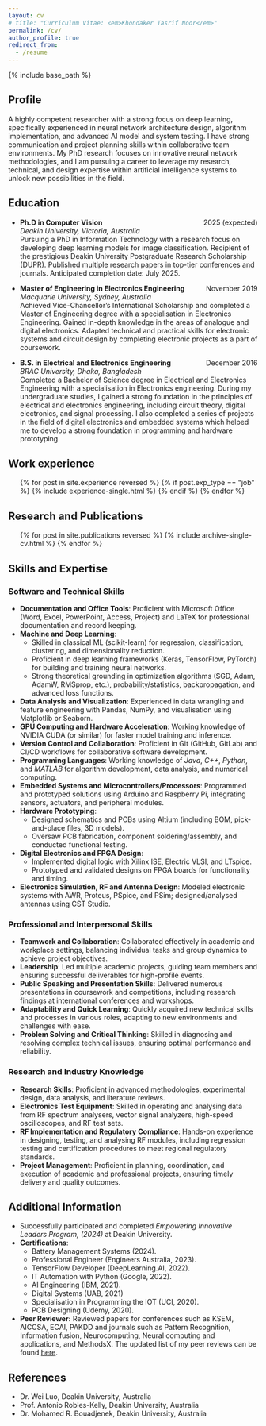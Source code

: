 ```yaml
---
layout: cv
# title: "Curriculum Vitae: <em>Khondaker Tasrif Noor</em>"
permalink: /cv/
author_profile: true
redirect_from:
  - /resume
---
```


{% include base_path %}

## Profile

A highly competent researcher with a strong focus on deep learning, specifically experienced in neural network architecture design, algorithm implementation, and advanced AI model and system testing. I have strong communication and project planning skills within collaborative team environments. My PhD research focuses on innovative neural network methodologies, and I am pursuing a career to leverage my research, technical, and design expertise within artificial intelligence systems to unlock new possibilities in the field.

## Education

- **Ph.D in Computer Vision** <span style="float:right;">2025 (expected)</span>  
  _Deakin University, Victoria, Australia_  
  Pursuing a PhD in Information Technology with a research focus on developing deep learning models for image classification. Recipient of the prestigious Deakin University Postgraduate Research Scholarship (DUPR). Published multiple research papers in top-tier conferences and journals. Anticipated completion date: July 2025.

- **Master of Engineering in Electronics Engineering** <span style="float:right;">November 2019</span>  
  _Macquarie University, Sydney, Australia_  
  Achieved Vice-Chancellor’s International Scholarship and completed a Master of Engineering degree with a specialisation in Electronics Engineering. Gained in-depth knowledge in the areas of analogue and digital electronics. Adapted technical and practical skills for electronic systems and circuit design by completing electronic projects as a part of coursework.

- **B.S. in Electrical and Electronics Engineering** <span style="float:right;">December 2016</span>  
  _BRAC University, Dhaka, Bangladesh_  
  Completed a Bachelor of Science degree in Electrical and Electronics Engineering with a specialisation in Electronics engineering. During my undergraduate studies, I gained a strong foundation in the principles of electrical and electronics engineering, including circuit theory, digital electronics, and signal processing. I also completed a series of projects in the field of digital electronics and embedded systems which helped me to develop a strong foundation in programming and hardware prototyping.


## Work experience

  <ul>
    {% for post in site.experience reversed %}
      {% if post.exp_type == "job" %}
        {% include experience-single.html %}
      {% endif %}
    {% endfor %}
  </ul>

## Research and Publications

  <ol>
  {% for post in site.publications reversed %}
    {% include archive-single-cv.html %}
  {% endfor %}
  </ol>
  
## Skills and Expertise

### Software and Technical Skills
- **Documentation and Office Tools**: Proficient with Microsoft Office (Word, Excel, PowerPoint, Access, Project) and LaTeX for professional documentation and record keeping.
- **Machine and Deep Learning**:
    - Skilled in classical ML (scikit-learn) for regression, classification, clustering, and dimensionality reduction.
    - Proficient in deep learning frameworks (Keras, TensorFlow, PyTorch) for building and training neural networks.
    - Strong theoretical grounding in optimization algorithms (SGD, Adam, AdamW, RMSprop, etc.), probability/statistics, backpropagation, and advanced loss functions.
- **Data Analysis and Visualization**: Experienced in data wrangling and feature engineering with Pandas, NumPy, and visualisation using Matplotlib or Seaborn.
- **GPU Computing and Hardware Acceleration**: Working knowledge of NVIDIA CUDA (or similar) for faster model training and inference.
- **Version Control and Collaboration**: Proficient in Git (GitHub, GitLab) and CI/CD workflows for collaborative software development.
- **Programming Languages**: Working knowledge of *Java*, *C++*, *Python*, and *MATLAB* for algorithm development, data analysis, and numerical computing.
- **Embedded Systems and Microcontrollers/Processors**: Programmed and prototyped solutions using Arduino and Raspberry Pi, integrating sensors, actuators, and peripheral modules.
- **Hardware Prototyping**:
    - Designed schematics and PCBs using Altium (including BOM, pick-and-place files, 3D models).
    - Oversaw PCB fabrication, component soldering/assembly, and conducted functional testing.
- **Digital Electronics and FPGA Design**:
    - Implemented digital logic with Xilinx ISE, Electric VLSI, and LTspice.
    - Prototyped and validated designs on FPGA boards for functionality and timing.
- **Electronics Simulation, RF and Antenna Design**: Modeled electronic systems with AWR, Proteus, PSpice, and PSim; designed/analysed antennas using CST Studio.

### Professional and Interpersonal Skills
- **Teamwork and Collaboration**: Collaborated effectively in academic and workplace settings, balancing individual tasks and group dynamics to achieve project objectives.
- **Leadership**: Led multiple academic projects, guiding team members and ensuring successful deliverables for high-profile events.
- **Public Speaking and Presentation Skills**: Delivered numerous presentations in coursework and competitions, including research findings at international conferences and workshops.
- **Adaptability and Quick Learning**: Quickly acquired new technical skills and processes in various roles, adapting to new environments and challenges with ease.
- **Problem Solving and Critical Thinking**: Skilled in diagnosing and resolving complex technical issues, ensuring optimal performance and reliability.

### Research and Industry Knowledge
- **Research Skills**: Proficient in advanced methodologies, experimental design, data analysis, and literature reviews.
- **Electronics Test Equipment**: Skilled in operating and analysing data from RF spectrum analysers, vector signal analyzers, high-speed oscilloscopes, and RF test sets.
- **RF Implementation and Regulatory Compliance**: Hands-on experience in designing, testing, and analysing RF modules, including regression testing and certification procedures to meet regional regulatory standards.
- **Project Management**: Proficient in planning, coordination, and execution of academic and professional projects, ensuring timely delivery and quality outcomes.

## Additional Information

- Successfully participated and completed *Empowering Innovative Leaders Program, (2024)* at Deakin University.
- **Certifications**:
    - Battery Management Systems (2024).
    - Professional Engineer (Engineers Australia, 2023).
    - TensorFlow Developer (DeepLearning.AI, 2022).
    - IT Automation with Python (Google, 2022).
    - AI Engineering (IBM, 2021).
    - Digital Systems (UAB, 2021)
    - Specialisation in Programming the IOT (UCI, 2020).
    - PCB Designing (Udemy, 2020).
- **Peer Reviewer:** Reviewed papers for conferences such as KSEM, AICCSA, ECAI, PAKDD and journals such as Pattern Recognition, Information fusion, Neurocomputing, Neural computing and applications, and MethodsX. The updated list of my peer reviews can be found [here](https://orcid.org/0000-0002-4259-9539#:~:text=Peer%20review%20(16%20reviews%C2%A0for%207%20publications/grants)).

## References

- Dr. Wei Luo, Deakin University, Australia
- Prof. Antonio Robles-Kelly, Deakin University, Australia
- Dr. Mohamed R. Bouadjenek, Deakin University, Australia